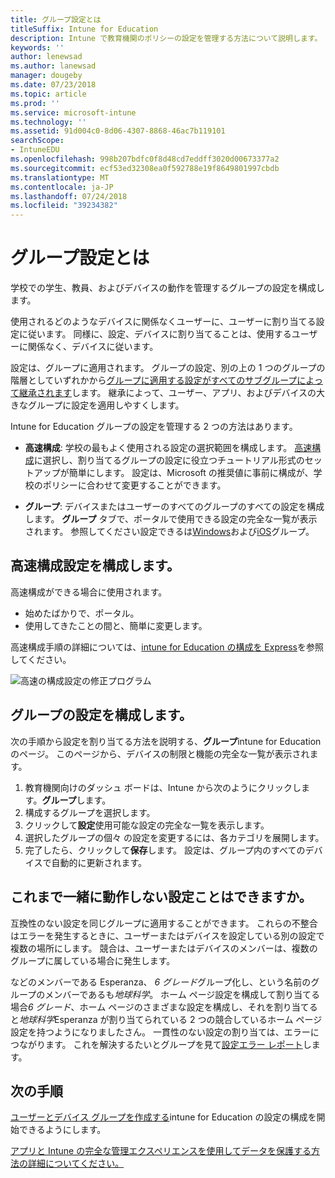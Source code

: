 ```yaml
---
title: グループ設定とは
titleSuffix: Intune for Education
description: Intune で教育機関のポリシーの設定を管理する方法について説明します。
keywords: ''
author: lenewsad
ms.author: lanewsad
manager: dougeby
ms.date: 07/23/2018
ms.topic: article
ms.prod: ''
ms.service: microsoft-intune
ms.technology: ''
ms.assetid: 91d004c0-8d06-4307-8868-46ac7b119101
searchScope:
- IntuneEDU
ms.openlocfilehash: 998b207bdfc0f8d48cd7eddff3020d00673377a2
ms.sourcegitcommit: ecf53ed32308ea0f592788e19f8649801997cbdb
ms.translationtype: MT
ms.contentlocale: ja-JP
ms.lasthandoff: 07/24/2018
ms.locfileid: "39234382"
---
```

# <a name="what-are-group-settings"></a>グループ設定とは

学校での学生、教員、およびデバイスの動作を管理するグループの設定を構成します。

使用されるどのようなデバイスに関係なくユーザーに、ユーザーに割り当てる設定に従います。 同様に、設定、デバイスに割り当てることは、使用するユーザーに関係なく、デバイスに従います。

設定は、グループに適用されます。 グループの設定、別の上の 1 つのグループの階層としていずれかから[グループに適用する設定がすべてのサブグループによって継承されます](settings-inheritance.md)します。 継承によって、ユーザー、アプリ、およびデバイスの大きなグループに設定を適用しやすくします。  

Intune for Education グループの設定を管理する 2 つの方法はあります。  

* __高速構成__: 学校の最もよく使用される設定の選択範囲を構成します。 [高速構成](Express-configuration-intune-edu.md)に選択し、割り当てるグループの設定に役立つチュートリアル形式のセットアップが簡単にします。 設定は、Microsoft の推奨値に事前に構成が、学校のポリシーに合わせて変更することができます。 

* __グループ__: デバイスまたはユーザーのすべてのグループのすべての設定を構成します。 **グループ** タブで、ポータルで使用できる設定の完全な一覧が表示されます。 参照してください設定できるは[Windows](all-edu-settings-windows.md)および[iOS](all-edu-settings-ios.md)グループ。  

## <a name="configure-express-configuration-settings"></a>高速構成設定を構成します。  

高速構成ができる場合に使用されます。
* 始めたばかりで、ポータル。
* 使用してきたことの間と、簡単に変更します。   

高速構成手順の詳細については、[intune for Education の構成を Express](Express-configuration-intune-edu.md)を参照してください。

  ![高速の構成設定の修正プログラム](./media/express-config-006-choose-settings.png)  

## <a name="configure-settings-in-groups"></a>グループの設定を構成します。

次の手順から設定を割り当てる方法を説明する、**グループ**intune for Education のページ。 このページから、デバイスの制限と機能の完全な一覧が表示されます。  
1. 教育機関向けのダッシュ ボードは、Intune から次のようにクリックします。**グループ**します。
2. 構成するグループを選択します。
3. クリックして**設定**使用可能な設定の完全な一覧を表示します。
4. 選択したグループの個々 の設定を変更するには、各カテゴリを展開します。
5. 完了したら、クリックして**保存**します。 設定は、グループ内のすべてのデバイスで自動的に更新されます。  

## <a name="can-i-ever-have-settings-that-dont-work-together"></a>これまで一緒に動作しない設定ことはできますか。

互換性のない設定を同じグループに適用することができます。 これらの不整合はエラーを発生するときに、ユーザーまたはデバイスを設定している別の設定で複数の場所にします。 競合は、ユーザーまたはデバイスのメンバーは、複数のグループに属している場合に発生します。

などのメンバーである Esperanza、 *6 グレード*グループ化し、という名前のグループのメンバーであるも*地球科学*。 ホーム ページ設定を構成して割り当てる場合*6 グレード*、ホーム ページのさまざまな設定を構成し、それを割り当てると*地球科学*Esperanza が割り当てられている 2 つの競合しているホーム ページ設定を持つようになりましたさん。 一貫性のない設定の割り当ては、エラーにつながります。 これを解決するたいとグループを見て[設定エラー レポート](what-are-reports.md)します。  

## <a name="next-steps"></a>次の手順
[ユーザーとデバイス グループを作成する](what-are-groups.md)intune for Education の設定の構成を開始できるようにします。  

[アプリと Intune の完全な管理エクスペリエンスを使用してデータを保護する方法の詳細についてください。](https://docs.microsoft.com/intune/deploy-use/protect-apps-and-data-with-microsoft-intune)
